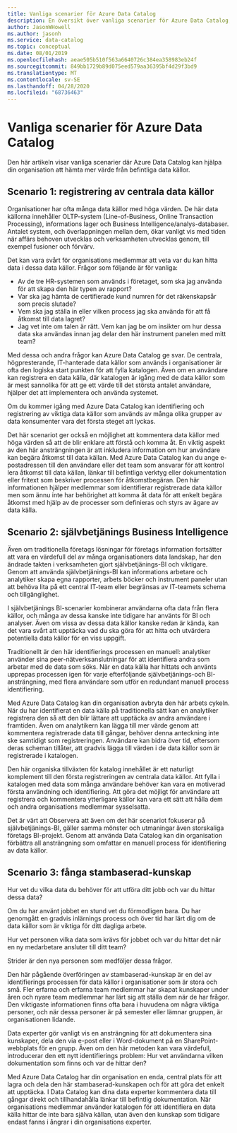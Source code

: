 ```yaml
---
title: Vanliga scenarier för Azure Data Catalog
description: En översikt över vanliga scenarier för Azure Data Catalog, inklusive registrering och identifiering av data källor med hög värde, aktivera självbetjänings Business Intelligence och samla in befintliga kunskaper om data källor och processer.
author: JasonWHowell
ms.author: jasonh
ms.service: data-catalog
ms.topic: conceptual
ms.date: 08/01/2019
ms.openlocfilehash: aeae505b510f563a6640726c384ea358983eb24f
ms.sourcegitcommit: 849bb1729b89d075eed579aa36395bf4d29f3bd9
ms.translationtype: MT
ms.contentlocale: sv-SE
ms.lasthandoff: 04/28/2020
ms.locfileid: "68736463"
---
```

# <a name="azure-data-catalog-common-scenarios"></a>Vanliga scenarier för Azure Data Catalog
Den här artikeln visar vanliga scenarier där Azure Data Catalog kan hjälpa din organisation att hämta mer värde från befintliga data källor.

## <a name="scenario-1-registration-of-central-data-sources"></a>Scenario 1: registrering av centrala data källor
Organisationer har ofta många data källor med höga värden. De här data källorna innehåller OLTP-system (Line-of-Business, Online Transaction Processing), informations lager och Business Intelligence/analys-databaser. Antalet system, och överlappningen mellan dem, ökar vanligt vis med tiden när affärs behoven utvecklas och verksamheten utvecklas genom, till exempel fusioner och förvärv.

Det kan vara svårt för organisations medlemmar att veta var du kan hitta data i dessa data källor. Frågor som följande är för vanliga:

* Av de tre HR-systemen som används i företaget, som ska jag använda för att skapa den här typen av rapport?
* Var ska jag hämta de certifierade kund numren för det räkenskapsår som precis slutade?
* Vem ska jag ställa in eller vilken process jag ska använda för att få åtkomst till data lagret?
* Jag vet inte om talen är rätt. Vem kan jag be om insikter om hur dessa data ska användas innan jag delar den här instrument panelen med mitt team?

Med dessa och andra frågor kan Azure Data Catalog ge svar. De centrala, högpresterande, IT-hanterade data källor som används i organisationer är ofta den logiska start punkten för att fylla katalogen. Även om en användare kan registrera en data källa, där katalogen är igång med de data källor som är mest sannolika för att ge ett värde till det största antalet användare, hjälper det att implementera och använda systemet. 

Om du kommer igång med Azure Data Catalog kan identifiering och registrering av viktiga data källor som används av många olika grupper av data konsumenter vara det första steget att lyckas.

Det här scenariot ger också en möjlighet att kommentera data källor med höga värden så att de blir enklare att förstå och komma åt. En viktig aspekt av den här ansträngningen är att inkludera information om hur användare kan begära åtkomst till data källan. Med Azure Data Catalog kan du ange e-postadressen till den användare eller det team som ansvarar för att kontrol lera åtkomst till data källan, länkar till befintliga verktyg eller dokumentation eller fritext som beskriver processen för åtkomstbegäran. Den här informationen hjälper medlemmar som identifierar registrerade data källor men som ännu inte har behörighet att komma åt data för att enkelt begära åtkomst med hjälp av de processer som definieras och styrs av ägare av data källa.

## <a name="scenario-2-self-service-business-intelligence"></a>Scenario 2: självbetjänings Business Intelligence
Även om traditionella företags lösningar för företags information fortsätter att vara en värdefull del av många organisationers data landskap, har den ändrade takten i verksamheten gjort självbetjänings-BI och viktigare. Genom att använda självbetjänings-BI kan informations arbetare och analytiker skapa egna rapporter, arbets böcker och instrument paneler utan att behöva lita på ett central IT-team eller begränsas av IT-teamets schema och tillgänglighet.

I självbetjänings BI-scenarier kombinerar användarna ofta data från flera källor, och många av dessa kanske inte tidigare har använts för BI och analyser. Även om vissa av dessa data källor kanske redan är kända, kan det vara svårt att upptäcka vad du ska göra för att hitta och utvärdera potentiella data källor för en viss uppgift.

Traditionellt är den här identifierings processen en manuell: analytiker använder sina peer-nätverksanslutningar för att identifiera andra som arbetar med de data som söks. När en data källa har hittats och använts upprepas processen igen för varje efterföljande självbetjänings-och BI-ansträngning, med flera användare som utför en redundant manuell process identifiering.

Med Azure Data Catalog kan din organisation avbryta den här arbets cykeln. När du har identifierat en data källa på traditionella sätt kan en analytiker registrera den så att den blir lättare att upptäcka av andra användare i framtiden. Även om analytikern kan lägga till mer värde genom att kommentera registrerade data till gångar, behöver denna anteckning inte ske samtidigt som registreringen. Användare kan bidra över tid, eftersom deras scheman tillåter, att gradvis lägga till värden i de data källor som är registrerade i katalogen.

Den här organiska tillväxten för katalog innehållet är ett naturligt komplement till den första registreringen av centrala data källor. Att fylla i katalogen med data som många användare behöver kan vara en motiverad första användning och identifiering. Att göra det möjligt för användare att registrera och kommentera ytterligare källor kan vara ett sätt att hålla dem och andra organisations medlemmar sysselsatta.

Det är värt att Observera att även om det här scenariot fokuserar på självbetjänings-BI, gäller samma mönster och utmaningar även storskaliga företags BI-projekt. Genom att använda Data Catalog kan din organisation förbättra all ansträngning som omfattar en manuell process för identifiering av data källor.

## <a name="scenario-3-capturing-tribal-knowledge"></a>Scenario 3: fånga stambaserad-kunskap
Hur vet du vilka data du behöver för att utföra ditt jobb och var du hittar dessa data?

Om du har använt jobbet en stund vet du förmodligen bara. Du har genomgått en gradvis inlärnings process och över tid har lärt dig om de data källor som är viktiga för ditt dagliga arbete.

Hur vet personen vilka data som krävs för jobbet och var du hittar det när en ny medarbetare ansluter till ditt team?

Strider är den nya personen som medföljer dessa frågor.

Den här pågående överföringen av stambaserad-kunskap är en del av identifierings processen för data källor i organisationer som är stora och små. Fler erfarna och erfarna team medlemmar har skapat kunskaper under åren och nyare team medlemmar har lärt sig att ställa dem när de har frågor. Den viktigaste informationen finns ofta bara i huvudena om några viktiga personer, och när dessa personer är på semester eller lämnar gruppen, är organisationen lidande.

Data experter gör vanligt vis en ansträngning för att dokumentera sina kunskaper, dela den via e-post eller i Word-dokument på en SharePoint-webbplats för en grupp. Även om den här metoden kan vara värdefull, introducerar den ett nytt identifierings problem: Hur vet användarna vilken dokumentation som finns och var de hittar den?

Med Azure Data Catalog har din organisation en enda, central plats för att lagra och dela den här stambaserad-kunskapen och för att göra det enkelt att upptäcka. I Data Catalog kan dina data experter kommentera data till gångar direkt och tillhandahålla länkar till befintlig dokumentation. När organisations medlemmar använder katalogen för att identifiera en data källa hittar de inte bara själva källan, utan även den kunskap som tidigare endast fanns i ångrar i din organisations experter.
